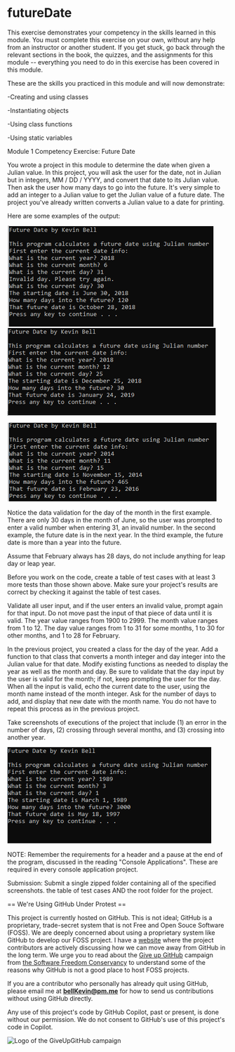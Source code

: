 # futureDate

This exercise demonstrates your competency in the skills learned in this module. You must complete this exercise on your own, without any help from an instructor or another student. If you get stuck, go back through the relevant sections in the book, the quizzes, and the assignments for this module -- everything you need to do in this exercise has been covered in this module.

These are the skills you practiced in this module and will now demonstrate:

-Creating and using classes

-Instantiating objects

-Using class functions

-Using static variables
 

Module 1 Competency Exercise: Future Date

You wrote a project in this module to determine the date when given a Julian value. In this project, you will ask the user for the date, not in Julian but in integers, MM / DD / YYYY, and convert that date to its Julian value. Then ask the user how many days to go into the future. It's very simple to add an integer to a Julian value to get the Julian value of a future date. The project you've already written converts a Julian value to a date for printing.

Here are some examples of the output:

![M1 Competency](https://github.com/bell-kevin/futureDate/blob/main/future.PNG)     ![M1 Competency 2](https://github.com/bell-kevin/futureDate/blob/main/future0.PNG)

![M1 Competency 3](https://github.com/bell-kevin/futureDate/blob/main/future00.PNG)

Notice the data validation for the day of the month in the first example. There are only 30 days in the month of June, so the user was prompted to enter a valid number when entering 31, an invalid number. In the second example, the future date is in the next year. In the third example, the future date is more than a year into the future.

Assume that February always has 28 days, do not include anything for leap day or leap year.

Before you work on the code, create a table of test cases with at least 3 more tests than those shown above. Make sure your project's results are correct by checking it against the table of test cases.

Validate all user input, and if the user enters an invalid value, prompt again for that input. Do not move past the input of that piece of data until it is valid. The year value ranges from 1900 to 2999. The month value ranges from 1 to 12. The day value ranges from 1 to 31 for some months, 1 to 30 for other months, and 1 to 28 for February.

In the previous project, you created a class for the day of the year. Add a function to that class that converts a month integer and day integer into the Julian value for that date. Modify existing functions as needed to display the year as well as the month and day. Be sure to validate that the day input by the user is valid for the month; if not, keep prompting the user for the day. When all the input is valid, echo the current date to the user, using the month name instead of the month integer. Ask for the number of days to add, and display that new date with the month name. You do not have to repeat this process as in the previous project.

Take screenshots of executions of the project that include (1) an error in the number of days, (2) crossing through several months, and (3) crossing into another year.

 ![p](https://github.com/bell-kevin/futureDate/blob/main/future000.PNG)

NOTE: Remember the requirements for a header and a pause at the end of the program, discussed in the reading "Console Applications". These are required in every console application project.

Submission: Submit a single zipped folder containing all of the specified screenshots. the table of test cases  AND the root folder for the project.

== We're Using GitHub Under Protest ==

This project is currently hosted on GitHub.  This is not ideal; GitHub is a
proprietary, trade-secret system that is not Free and Open Souce Software
(FOSS).  We are deeply concerned about using a proprietary system like GitHub
to develop our FOSS project. I have a [website](https://bellKevin.me) where the
project contributors are actively discussing how we can move away from GitHub
in the long term.  We urge you to read about the [Give up GitHub](https://GiveUpGitHub.org) campaign 
from [the Software Freedom Conservancy](https://sfconservancy.org) to understand some of the reasons why GitHub is not 
a good place to host FOSS projects.

If you are a contributor who personally has already quit using GitHub, please
email me at **bellKevin@pm.me** for how to send us contributions without
using GitHub directly.

Any use of this project's code by GitHub Copilot, past or present, is done
without our permission.  We do not consent to GitHub's use of this project's
code in Copilot.

![Logo of the GiveUpGitHub campaign](https://sfconservancy.org/img/GiveUpGitHub.png)
